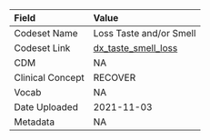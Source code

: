 |Field            |Value                   |
|:----------------|:-----------------------|
|Codeset Name     |Loss Taste and/or Smell |
|Codeset Link     |[dx_taste_smell_loss](https://github.com/PEDSnet/Variable-Dictionary/blob/main/condition/dx_taste_smell_loss.csv)|
|CDM              |NA                      |
|Clinical Concept |RECOVER                 |
|Vocab            |NA                      |
|Date Uploaded    |2021-11-03              |
|Metadata         |NA                      |
